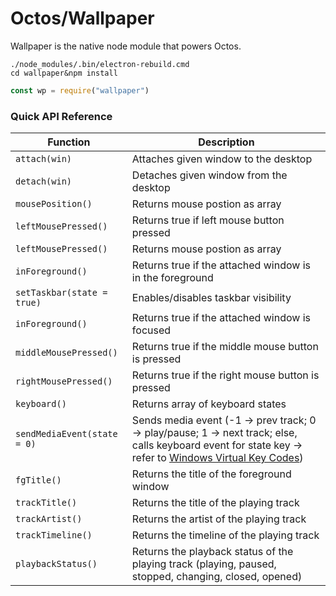 # Octos/Wallpaper

Wallpaper is the native node module that powers Octos.

```
./node_modules/.bin/electron-rebuild.cmd
cd wallpaper&npm install
```
```javascript
const wp = require("wallpaper")
```

### Quick API Reference

| Function | Description
| ----- | ----- |
| `attach(win)` | Attaches given window to the desktop | 
| `detach(win)` | Detaches given window from the desktop |
| `mousePosition()` | Returns mouse postion as array |
| `leftMousePressed()` | Returns true if left mouse button pressed |
| `leftMousePressed()` | Returns mouse postion as array |
| `inForeground()` | Returns true if the attached window is in the foreground |
| `setTaskbar(state = true)` | Enables/disables taskbar visibility |
| `inForeground()` | Returns true if the attached window is focused |
| `middleMousePressed()` | Returns true if the middle mouse button is pressed |
| `rightMousePressed()` | Returns true if the right mouse button is pressed |
| `keyboard()` | Returns array of keyboard states |
| `sendMediaEvent(state = 0)` | Sends media event (-1 -> prev track; 0 -> play/pause; 1 -> next track; else, calls keyboard event for state key -> refer to [Windows Virtual Key Codes](https://learn.microsoft.com/en-us/windows/win32/inputdev/virtual-key-codes)) |
| `fgTitle()` | Returns the title of the foreground window |
| `trackTitle()` | Returns the title of the playing track |
| `trackArtist()` | Returns the artist of the playing track |
| `trackTimeline()` | Returns the timeline of the playing track |
| `playbackStatus()` | Returns the playback status of the playing track (playing, paused, stopped, changing, closed, opened) |